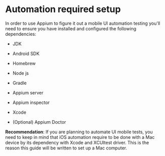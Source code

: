 # Automation required setup

In order to use Appium to figure it out a mobile UI automation testing you'll need to ensure you have installed and configured the following dependencies:

* JDK

* Android SDK

* Homebrew

* Node js

* Gradle

* Appium server

* Appium inspector

* Xcode

* (Optional) Appium Doctor

**Recommendation**: If you are planning to automate UI mobile tests, you need to keep in mind that iOS automation require to be done with a Mac device by its dependency with Xcode and XCUItest driver. This is the reason this guide will be written to set up a Mac computer.